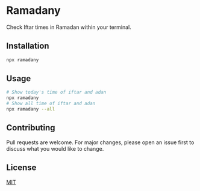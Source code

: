 # Ramadany

Check Iftar times in Ramadan within your terminal.

## Installation

```bash
npx ramadany
```

## Usage

```bash
# Show today's time of iftar and adan
npx ramadany
# Show all time of iftar and adan
npx ramadany --all
```

## Contributing
Pull requests are welcome. For major changes, please open an issue first to discuss what you would like to change.

## License
[MIT](https://choosealicense.com/licenses/mit/)